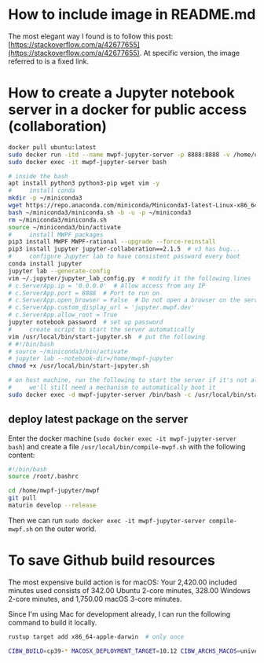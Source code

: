 
# How to include image in README.md

The most elegant way I found is to follow this post: [https://stackoverflow.com/a/42677655](https://stackoverflow.com/a/42677655).
At specific version, the image referred to is a fixed link.


# How to create a Jupyter notebook server in a docker for public access (collaboration)

```sh
docker pull ubuntu:latest
sudo docker run -itd --name mwpf-jupyter-server -p 8888:8888 -v /home/ubuntu/mwpf-jupyter/:/home/mwpf-jupyter --restart always ubuntu:latest
sudo docker exec -it mwpf-jupyter-server bash

# inside the bash
apt install python3 python3-pip wget vim -y
#     install conda
mkdir -p ~/miniconda3
wget https://repo.anaconda.com/miniconda/Miniconda3-latest-Linux-x86_64.sh -O ~/miniconda3/miniconda.sh
bash ~/miniconda3/miniconda.sh -b -u -p ~/miniconda3
rm ~/miniconda3/miniconda.sh
source ~/miniconda3/bin/activate
#     install MWPF packages
pip3 install MWPF MWPF-rational --upgrade --force-reinstall
pip3 install jupyter jupyter-collaboration==2.1.5  # v3 has bug...
#     configure Jupyter lab to have consistent password every boot
conda install jupyter
jupyter lab --generate-config
vim ~/.jupyter/jupyter_lab_config.py  # modify it the following lines
# c.ServerApp.ip = '0.0.0.0'  # Allow access from any IP
# c.ServerApp.port = 8888  # Port to run on
# c.ServerApp.open_browser = False  # Do not open a browser on the server
# c.ServerApp.custom_display_url = 'jupyter.mwpf.dev'
# c.ServerApp.allow_root = True
jupyter notebook password  # set up password
#     create script to start the server automatically
vim /usr/local/bin/start-jupyter.sh  # put the following
# #!/bin/bash
# source ~/miniconda3/bin/activate
# jupyter lab --notebook-dir=/home/mwpf-jupyter
chmod +x /usr/local/bin/start-jupyter.sh

# on host machine, run the following to start the server if it's not already started
#     we'll still need a mechanism to automatically boot it
sudo docker exec -d mwpf-jupyter-server /bin/bash -c /usr/local/bin/start-jupyter.sh
```

## deploy latest package on the server

Enter the docker machine (`sudo docker exec -it mwpf-jupyter-server bash`) and
create a file `/usr/local/bin/compile-mwpf.sh` with the following content:

```sh
#!/bin/bash
source /root/.bashrc

cd /home/mwpf-jupyter/mwpf
git pull
maturin develop --release
```

Then we can run `sudo docker exec -it mwpf-jupyter-server compile-mwpf.sh` on the outer world.

# To save Github build resources

The most expensive build action is for macOS:
Your 2,420.00 included minutes used consists of 342.00 Ubuntu 2-core minutes, 328.00 Windows 2-core minutes, and 1,750.00 macOS 3-core minutes.

Since I'm using Mac for development already, I can run the following command to build it locally.

```sh
rustup target add x86_64-apple-darwin  # only once

CIBW_BUILD=cp39-* MACOSX_DEPLOYMENT_TARGET=10.12 CIBW_ARCHS_MACOS=universal2 python -m cibuildwheel --output-dir target
```
